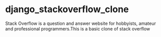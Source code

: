 # django_stackoverflow_clone
Stack Overflow is a question and answer website for hobbyists, amateur and professional programmers.This is a basic clone of stack overflow
